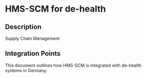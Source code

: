 # HMS-SCM for de-health

## Description

Supply Chain Management

## Integration Points

This document outlines how HMS-SCM is integrated with de-health systems in Germany.
